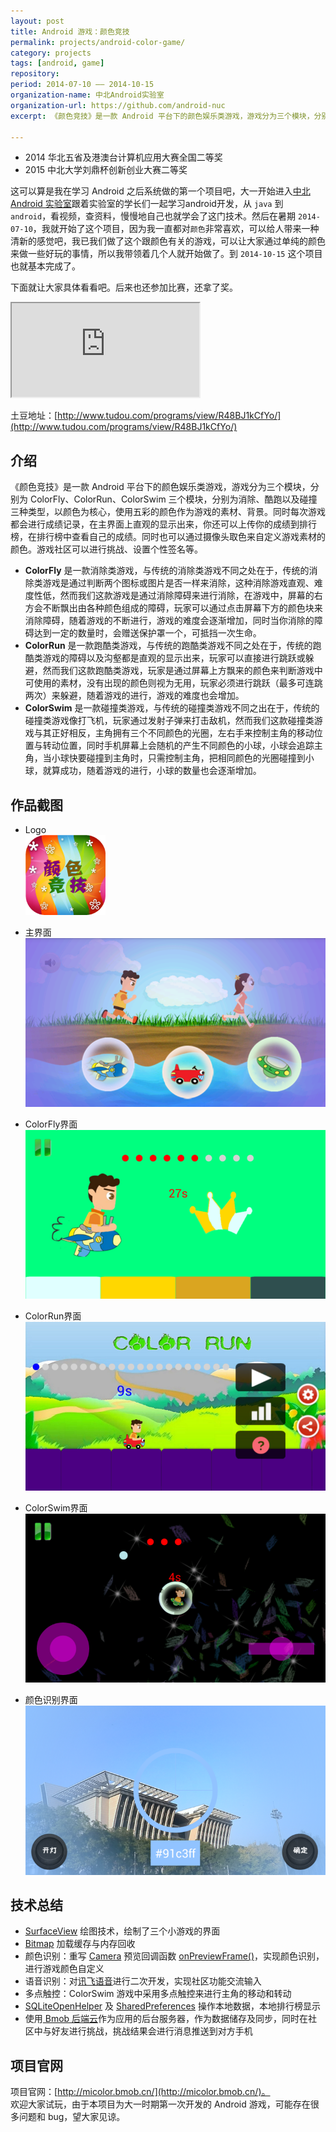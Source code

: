 ```yaml
---
layout: post
title: Android 游戏：颜色竞技
permalink: projects/android-color-game/
category: projects
tags: [android, game]
repository: 
period: 2014-07-10 —— 2014-10-15
organization-name: 中北Android实验室
organization-url: https://github.com/android-nuc
excerpt: 《颜色竞技》是一款 Android 平台下的颜色娱乐类游戏，游戏分为三个模块，分别为 ColorFly、ColorRun、ColorSwim 三个模块，分别为消除、酷跑以及碰撞三种类型，以颜色为核心，使用五彩的颜色作为游戏的素材、背景。同时还可以通过手机摄像头捕获颜色进行自定义游戏哦！

---
```


> 
* 2014 华北五省及港澳台计算机应用大赛全国二等奖
* 2015 中北大学刘鼎杯创新创业大赛二等奖

这可以算是我在学习 Android 之后系统做的第一个项目吧，大一开始进入[中北 Android 实验室](https://github.com/android-nuc)跟着实验室的学长们一起学习android开发，从 `java` 到 `android`，看视频，查资料，慢慢地自己也就学会了这门技术。然后在暑期 `2014-07-10`，我就开始了这个项目，因为我一直都对`颜色`非常喜欢，可以给人带来一种清新的感觉吧，我已我们做了这个跟颜色有关的游戏，可以让大家通过单纯的颜色来做一些好玩的事情，所以我带领着几个人就开始做了。到 `2014-10-15` 这个项目也就基本完成了。  

下面就让大家具体看看吧。后来也还参加比赛，还拿了奖。  

<div class="embed-responsive embed-responsive-16by9">
  <iframe class="embed-responsive-item" src="https://player.vimeo.com/video/135462492" allowtransparency="true" allowfullscreen="true"></iframe>
</div>

土豆地址：[http://www.tudou.com/programs/view/R48BJ1kCfYo/](http://www.tudou.com/programs/view/R48BJ1kCfYo/)

## 介绍

《颜色竞技》是一款 Android 平台下的颜色娱乐类游戏，游戏分为三个模块，分别为 ColorFly、ColorRun、ColorSwim 三个模块，分别为消除、酷跑以及碰撞三种类型，以颜色为核心，使用五彩的颜色作为游戏的素材、背景。同时每次游戏都会进行成绩记录，在主界面上直观的显示出来，你还可以上传你的成绩到排行榜，在排行榜中查看自己的成绩。同时也可以通过摄像头取色来自定义游戏素材的颜色。游戏社区可以进行挑战、设置个性签名等。

* **ColorFly** 是一款消除类游戏，与传统的消除类游戏不同之处在于，传统的消除类游戏是通过判断两个图标或图片是否一样来消除，这种消除游戏直观、难度性低，然而我们这款游戏是通过消除障碍来进行消除，在游戏中，屏幕的右方会不断飘出由各种颜色组成的障碍，玩家可以通过点击屏幕下方的颜色块来消除障碍，随着游戏的不断进行，游戏的难度会逐渐增加，同时当你消除的障碍达到一定的数量时，会赠送保护罩一个，可抵挡一次生命。
* **ColorRun** 是一款跑酷类游戏，与传统的跑酷类游戏不同之处在于，传统的跑酷类游戏的障碍以及沟壑都是直观的显示出来，玩家可以直接进行跳跃或躲避，然而我们这款跑酷类游戏，玩家是通过屏幕上方飘来的颜色来判断游戏中可使用的素材，没有出现的颜色则视为无用，玩家必须进行跳跃（最多可连跳两次）来躲避，随着游戏的进行，游戏的难度也会增加。
* **ColorSwim** 是一款碰撞类游戏，与传统的碰撞类游戏不同之出在于，传统的碰撞类游戏像打飞机，玩家通过发射子弹来打击敌机，然而我们这款碰撞类游戏与其正好相反，主角拥有三个不同颜色的光圈，左右手来控制主角的移动位置与转动位置，同时手机屏幕上会随机的产生不同颜色的小球，小球会追踪主角，当小球快要碰撞到主角时，只需控制主角，把相同颜色的光圈碰撞到小球，就算成功，随着游戏的进行，小球的数量也会逐渐增加。

## 作品截图

* Logo  
  ![游戏Logo](https://raw.githubusercontent.com/onlylemi/onlylemi.github.io/master/assets/images/post/android_color_ico.png)

* 主界面  
  ![游戏Logo](https://raw.githubusercontent.com/onlylemi/onlylemi.github.io/master/assets/images/post/android_color_1.png)

* ColorFly界面  
  ![游戏Logo](https://raw.githubusercontent.com/onlylemi/onlylemi.github.io/master/assets/images/post/android_color_2.png)

* ColorRun界面  
  ![游戏Logo](https://raw.githubusercontent.com/onlylemi/onlylemi.github.io/master/assets/images/post/android_color_3.png)

* ColorSwim界面  
  ![游戏Logo](https://raw.githubusercontent.com/onlylemi/onlylemi.github.io/master/assets/images/post/android_color_4.png)

* 颜色识别界面  
  ![游戏Logo](https://raw.githubusercontent.com/onlylemi/onlylemi.github.io/master/assets/images/post/android_color_5.png)

## 技术总结

* [SurfaceView](http://developer.android.com/reference/android/view/SurfaceView.html) 绘图技术，绘制了三个小游戏的界面
* [Bitmap](http://developer.android.com/reference/android/graphics/Bitmap.html) 加载缓存与内存回收
* 颜色识别：重写 [Camera](http://developer.android.com/reference/android/graphics/Camera.html) 预览回调函数 [onPreviewFrame()](http://developer.android.com/reference/android/hardware/Camera.PreviewCallback.html#onPreviewFrame)，实现颜色识别，进行游戏颜色自定义
* 语音识别：对[讯飞语音](http://www.xunfei.cn/)进行二次开发，实现社区功能交流输入
* 多点触控：ColorSwim 游戏中采用多点触控来进行主角的移动和转动
* [SQLiteOpenHelper](http://developer.android.com/reference/android/database/sqlite/SQLiteOpenHelper.html) 及 [SharedPreferences](http://developer.android.com/reference/android/content/SharedPreferences.html) 操作本地数据，本地排行榜显示
* 使用[ Bmob 后端云](http://www.bmob.cn/)作为应用的后台服务器，作为数据储存及同步，同时在社区中与好友进行挑战，挑战结果会进行消息推送到对方手机

## 项目官网

项目官网：[http://micolor.bmob.cn/](http://micolor.bmob.cn/)。  
欢迎大家试玩，由于本项目为大一时期第一次开发的 Android 游戏，可能存在很多问题和 bug，望大家见谅。